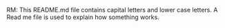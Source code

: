 RM: This README.md file contains capital letters and lower case letters. 
A Read me file is used to explain how something works.

